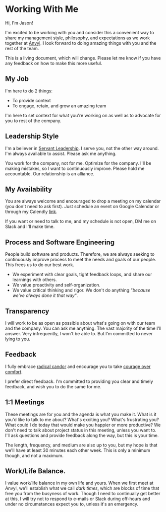 # Working With Me

Hi, I'm Jason!

I'm excited to be working with you and consider this a convenient way to share my management style, philosophy, and expectations as we work together at [Anvyl](https://anvyl.com). I look forward to doing amazing things with you and the rest of the team.

This is a living document, which will change. Please let me know if you have any feedback on how to make this more useful.

## My Job

I'm here to do 2 things:

* To provide context
* To engage, retain, and grow an amazing team

I'm here to set context for what you're working on as well as to advocate for you to rest of the company.

## Leadership Style

I'm a believer in [Servant Leadership](https://en.wikipedia.org/wiki/Servant_leadership). I serve you, not the other way around. I'm always available to assist. Please ask me anything.

You work for the company, not for me. Optimize for the company. I'll be making mistakes, so I want to continuously improve. Please hold me accountable. Our relationship is an alliance.

## My Availability

You are always welcome and encouraged to drop a meeting on my calendar (you don't need to ask first). Just schedule an event on Google Calendar or through my Calendly [link](https://calendly.com/jason-287/30min).

If you want or need to talk to me, and my schedule is not open, DM me on Slack and I'll make time.

## Process and Software Engineering

People build software and products. Therefore, we are always seeking to continuously improve process to meet the needs and goals of our people. This frees us to do our best work.

* We experiment with clear goals, tight feedback loops, and share our learnings with others.
* We value proactivity and self-organization.
* We value critical thinking and rigor. We don't do anything *"because we've always done it that way"*.

## Transparency

I will work to be as open as possible about what's going on with our team and the company. You can ask me anything. The vast majority of the time I'll answer. Very infrequently, I won't be able to. But I'm committed to never lying to you.

## Feedback

I fully embrace [radical candor](https://www.radicalcandor.com/) and encourage you to take [courage over comfort](https://brenebrown.com/blog/2018/03/13/courage-comfort-rumbling-shame-accountability-failure-work/).

I prefer direct feedback. I'm committed to providing you clear and timely feedback, and wish you to do the same for me. 

## 1:1 Meetings

These meetings are for you and the agenda is what you make it. What is it you'd like to talk to me about? What's exciting you? What's frustrating you? What could I do today that would make you happier or more productive? We don't need to talk about project status in this meeting, unless you want to. I'll ask questions and provide feedback along the way, but this is your time.

The length, frequency, and medium are also up to you, but my hope is that we'll have at least 30 minutes each other week. This is only a minimum though, and not a maximum. 

## Work/Life Balance.

I value work/life balance in my own life and yours. When we first meet at Anvyl, we'll establish what we call *dark times*, which are blocks of time that free you from the busyness of work. Though I need to continually get better at this, I will try not to respond to e-mails or Slack during off-hours and under no circumstances expect you to, unless it's an emergency.
